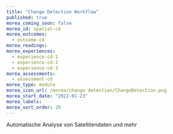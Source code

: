 ```yaml
---
title: "Change Detection Workflow"
published: true
morea_coming_soon: false
morea_id: spatial-cd
morea_outcomes:
  - outcome-cd
morea_readings:
morea_experiences:
  - experience-cd-1
  - experience-cd-2
  - experience-cd-3
morea_assessments:
  - assessment-cd
morea_type: module
morea_icon_url: /morea/change detection/ChangeDetection.png
morea_start_date: "2022-01-23"
morea_labels:
morea_sort_order: 20
---
```


Automatische Analyse von Satellitendaten und mehr 
